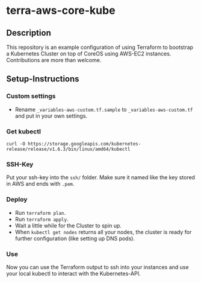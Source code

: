 # terra-aws-core-kube

## Description
This repository is an example configuration of using Terraform to bootstrap a
Kubernetes Cluster on top of CoreOS using AWS-EC2 instances.
Contributions are more than welcome.

## Setup-Instructions

### Custom settings
- Rename `_variables-aws-custom.tf.sample` to `_variables-aws-custom.tf` and put in your own settings.

### Get kubectl
`curl -O https://storage.googleapis.com/kubernetes-release/release/v1.6.3/bin/linux/amd64/kubectl`

### SSH-Key
Put your ssh-key into the `ssh/` folder. Make sure it named like the key stored in AWS and ends with `.pem`.

### Deploy
- Run `terraform plan`.
- Run `terraform apply`.
- Wait a little while for the Cluster to spin up.
- When `kubectl get nodes` returns all your nodes, the cluster is ready for further configuration (like setting up DNS pods).

### Use
Now you can use the Terraform output to ssh into your instances and use your
local kubectl to interact with the Kubernetes-API.
